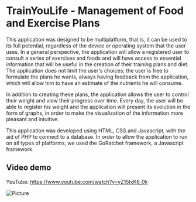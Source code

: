 # TrainYouLife - Management of Food and Exercise Plans
This application was designed to be multiplatform, that is, it can be used to its full potential, regardless of the device or operating system that the user uses. In a general perspective, the application will allow a registered user to consult a series of exercises and foods and will have access to essential information that will be useful in the creation of their training plans and diet. The application does not limit the user's choices; the user is free to formulate the plans he wants, always having feedback from the application, which will allow him to have an estimate of the nutrients he will consume.

In addition to creating these plans, the application allows the user to control their weight and view their progress over time. Every day, the user will be able to register his weight and the application will present its evolution in the form of graphs, in order to make the visualization of the information more pleasant and intuitive.

This application was developed using HTML, CSS and Javascript, with the aid of PHP to connect to a database. In order to allow the application to run on all types of platforms, we used the GoRatchet framework, a Javascript framework.

## Video demo
YouTube: https://www.youtube.com/watch?v=yZ15IxK6_0k

![Picture](https://user-images.githubusercontent.com/9809095/74647535-bea82180-5173-11ea-9d5e-03b2f5ba2be9.png)